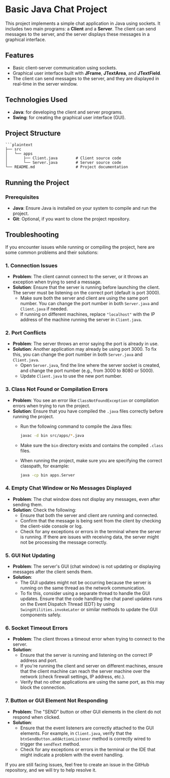 # Basic Java Chat Project

This project implements a simple chat application in Java using sockets. It includes two main programs: a **Client** and a **Server**. The client can send messages to the server, and the server displays these messages in a graphical interface.

## Features

- Basic client-server communication using sockets.
- Graphical user interface built with **JFrame**, **JTextArea**, and **JTextField**.
- The client can send messages to the server, and they are displayed in real-time in the server window.

## Technologies Used

- **Java**: for developing the client and server programs.
- **Swing**: for creating the graphical user interface (GUI).

## Project Structure

    ```plaintext
    ├── src
    │   └── apps
    │       ├── Client.java        # Client source code
    │       └── Server.java        # Server source code
    └── README.md                  # Project documentation


## Running the Project

### Prerequisites

- **Java**: Ensure Java is installed on your system to compile and run the project.
- **Git**: Optional, if you want to clone the project repository.

## Troubleshooting

If you encounter issues while running or compiling the project, here are some common problems and their solutions:

### 1. **Connection Issues**

- **Problem**: The client cannot connect to the server, or it throws an exception when trying to send a message.
- **Solution**: Ensure that the server is running before launching the client. The server must be listening on the correct port (default is port 3000).
  - Make sure both the server and client are using the same port number. You can change the port number in both `Server.java` and `Client.java` if needed.
  - If running on different machines, replace `"localhost"` with the IP address of the machine running the server in `Client.java`.

### 2. **Port Conflicts**

- **Problem**: The server throws an error saying the port is already in use.
- **Solution**: Another application may already be using port 3000. To fix this, you can change the port number in both `Server.java` and `Client.java`.
  - Open `Server.java`, find the line where the server socket is created, and change the port number (e.g., from 3000 to 8080 or 5000).
  - Update `Client.java` to use the new port number.

### 3. **Class Not Found or Compilation Errors**

- **Problem**: You see an error like `ClassNotFoundException` or compilation errors when trying to run the project.
- **Solution**: Ensure that you have compiled the `.java` files correctly before running the project.
  - Run the following command to compile the Java files:

    ```bash
    javac -d bin src/apps/*.java
    ```

  - Make sure the `bin` directory exists and contains the compiled `.class` files.
  - When running the project, make sure you are specifying the correct classpath, for example:

    ```bash
    java -cp bin apps.Server
    ```

### 4. **Empty Chat Window or No Messages Displayed**

- **Problem**: The chat window does not display any messages, even after sending them.
- **Solution**: Check the following:
  - Ensure that both the server and client are running and connected.
  - Confirm that the message is being sent from the client by checking the client-side console or log.
  - Check for any exceptions or errors in the terminal where the server is running. If there are issues with receiving data, the server might not be processing the message correctly.

### 5. **GUI Not Updating**

- **Problem**: The server's GUI (chat window) is not updating or displaying messages after the client sends them.
- **Solution**:
  - The GUI updates might not be occurring because the server is running on the same thread as the network communication.
  - To fix this, consider using a separate thread to handle the GUI updates. Ensure that the code handling the chat panel updates runs on the Event Dispatch Thread (EDT) by using `SwingUtilities.invokeLater` or similar methods to update the GUI components safely.

### 6. **Socket Timeout Errors**

- **Problem**: The client throws a timeout error when trying to connect to the server.
- **Solution**:
  - Ensure that the server is running and listening on the correct IP address and port.
  - If you're running the client and server on different machines, ensure that the client machine can reach the server machine over the network (check firewall settings, IP address, etc.).
  - Verify that no other applications are using the same port, as this may block the connection.

### 7. **Button or GUI Element Not Responding**

- **Problem**: The "SEND" button or other GUI elements in the client do not respond when clicked.
- **Solution**:
  - Ensure that the event listeners are correctly attached to the GUI elements. For example, in `Client.java`, verify that the `btnSendButton.addActionListener` method is correctly wired to trigger the `sendText` method.
  - Check for any exceptions or errors in the terminal or the IDE that might indicate a problem with the event handling.

If you are still facing issues, feel free to create an issue in the GitHub repository, and we will try to help resolve it.
